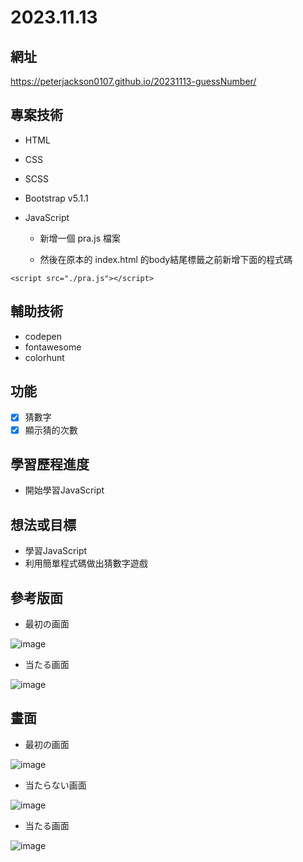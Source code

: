 # 2023.11.13

## 網址
https://peterjackson0107.github.io/20231113-guessNumber/

## 專案技術
- HTML
- CSS
- SCSS
- Bootstrap v5.1.1
- JavaScript

  * 新增一個 pra.js 檔案

  * 然後在原本的 index.html 的body結尾標籤之前新增下面的程式碼
```
<script src="./pra.js"></script>
```
## 輔助技術
- codepen
- fontawesome
- colorhunt

## 功能
- [x] 猜數字
- [x] 顯示猜的次數

## 學習歷程進度
* 開始學習JavaScript

## 想法或目標
* 學習JavaScript
* 利用簡單程式碼做出猜數字遊戲

## 參考版面
* 最初の画面

![image](https://github.com/peterjackson0107/20231113-guessNumber/assets/151004314/36bab3fb-0307-46f3-9ec0-df6636d64de3)

* 当たる画面
  
![image](https://github.com/peterjackson0107/20231113-guessNumber/assets/151004314/d27695ca-3da9-4cd0-b698-da6e565da45f)

## 畫面
* 最初の画面

![image](https://github.com/peterjackson0107/20231113-guessNumber/assets/151004314/70e9696b-5324-4c31-9362-f0c517da298a)

* 当たらない画面

![image](https://github.com/peterjackson0107/20231113-guessNumber/assets/151004314/d25d7001-6f3a-4c57-89ed-222bf308ce63)

* 当たる画面

![image](https://github.com/peterjackson0107/20231113-guessNumber/assets/151004314/0c3d0102-6202-407b-8708-21c394ca1b55)

